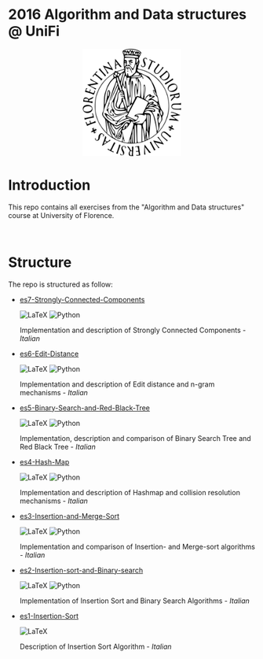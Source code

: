 # 2016 Algorithm and Data structures @ UniFi

<p align="center">
    <img src="University_of_Florence.png" alt="logo-UniFi" width="200"/>
</p>

# Introduction
This repo contains all exercises from the "Algorithm and Data structures" course at University of Florence.

&nbsp;

# Structure

The repo is structured as follow:

- [es7-Strongly-Connected-Components](https://github.com/emanuelevivoli/2016-Algorithm-and-Data-structures-UNIFI/tree/main/es7-Strongly-Connected-Components)

    ![LaTeX](https://img.shields.io/badge/latex-%23008080.svg?style=plastic&logo=latex&logoColor=white) 
    ![Python](https://img.shields.io/badge/python-3670A0?style=plastic&logo=python&logoColor=ffdd54)

    Implementation and description of Strongly Connected Components - _Italian_ 
    
- [es6-Edit-Distance](https://github.com/emanuelevivoli/2016-Algorithm-and-Data-structures-UNIFI/tree/main/es6-Edit-Distance) 
    
    ![LaTeX](https://img.shields.io/badge/latex-%23008080.svg?style=plastic&logo=latex&logoColor=white) 
    ![Python](https://img.shields.io/badge/python-3670A0?style=plastic&logo=python&logoColor=ffdd54)

    Implementation and description of Edit distance and n-gram mechanisms - _Italian_

- [es5-Binary-Search-and-Red-Black-Tree](https://github.com/emanuelevivoli/2016-Algorithm-and-Data-structures-UNIFI/tree/main/es5-Binary-Search-and-Red-Black-Tree)
    
    ![LaTeX](https://img.shields.io/badge/latex-%23008080.svg?style=plastic&logo=latex&logoColor=white) 
    ![Python](https://img.shields.io/badge/python-3670A0?style=plastic&logo=python&logoColor=ffdd54)

    Implementation, description and comparison of Binary Search Tree and Red Black Tree - _Italian_

- [es4-Hash-Map](https://github.com/emanuelevivoli/2016-Algorithm-and-Data-structures-UNIFI/tree/main/es4-Hash-Map) 
    
    ![LaTeX](https://img.shields.io/badge/latex-%23008080.svg?style=plastic&logo=latex&logoColor=white) 
    ![Python](https://img.shields.io/badge/python-3670A0?style=plastic&logo=python&logoColor=ffdd54)

    Implementation and description of Hashmap and collision resolution mechanisms - _Italian_

- [es3-Insertion-and-Merge-Sort](https://github.com/emanuelevivoli/2016-Algorithm-and-Data-structures-UNIFI/tree/main/es3-Insertion-and-Merge-Sort) 
    
    ![LaTeX](https://img.shields.io/badge/latex-%23008080.svg?style=plastic&logo=latex&logoColor=white) 
    ![Python](https://img.shields.io/badge/python-3670A0?style=plastic&logo=python&logoColor=ffdd54)
    
    Implementation and comparison of Insertion- and Merge-sort algorithms - _Italian_
    
- [es2-Insertion-sort-and-Binary-search](https://github.com/emanuelevivoli/2016-Algorithm-and-Data-structures-UNIFI/tree/main/es2-Insertion-sort-and-Binary-search)  
    
    ![LaTeX](https://img.shields.io/badge/latex-%23008080.svg?style=plastic&logo=latex&logoColor=white) 
    ![Python](https://img.shields.io/badge/python-3670A0?style=plastic&logo=python&logoColor=ffdd54)
    
    Implementation of Insertion Sort and Binary Search Algorithms - _Italian_

- [es1-Insertion-Sort](https://github.com/emanuelevivoli/2016-Algorithm-and-Data-structures-UNIFI/tree/main/es1-Insertion-Sort) 
    
    ![LaTeX](https://img.shields.io/badge/latex-%23008080.svg?style=plastic&logo=latex&logoColor=white)

    Description of Insertion Sort Algorithm - _Italian_
